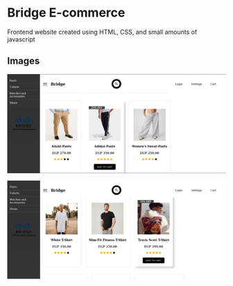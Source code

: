 # Bridge E-commerce

Frontend website created using HTML, CSS, and small amounts of javascript

## Images

![](./images/screenshot1.png)

![](./images/screenshot2.png)